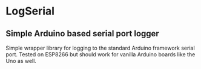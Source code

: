 # LogSerial



## Simple Arduino based serial port logger

Simple wrapper library for logging to the standard Arduino framework serial port. Tested on ESP8266 but should work for vanilla Arduino boards like the Uno as well.

